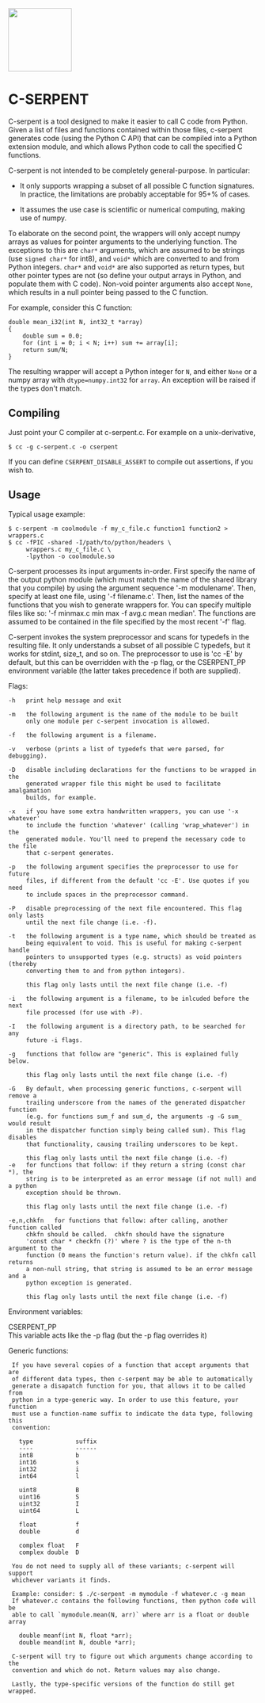 <img src='https://github.com/hsnyder/c-serpent/blob/master/logo.png' height=128 width=128 />

C-SERPENT
=========

C-serpent is a tool designed to make it easier to call C code from Python.
Given a list of files and functions contained within those files, c-serpent
generates code (using the Python C API) that can be compiled into a Python
extension module, and which allows Python code to call the specified C 
functions.

C-serpent is not intended to be completely general-purpose. In particular:

 - It only supports wrapping a subset of all possible C function signatures. 
   In practice, the limitations are probably acceptable for 95+% of cases.

 - It assumes the use case is scientific or numerical computing, making use
   of numpy.

To elaborate on the second point, the wrappers will only accept numpy arrays
as values for pointer arguments to the underlying function. The exceptions 
to this are `char*` arguments, which are assumed to be strings 
(use `signed char*` for int8), and `void*` which are converted to and from
Python integers. `char*` and `void*` are also supported as return types, but
other pointer types are not (so define your output arrays in Python, and 
populate them with C code). Non-void pointer arguments also accept `None`, 
which results in a null pointer being passed to the C function.

For example, consider this C function:

    double mean_i32(int N, int32_t *array) 
    {
        double sum = 0.0;
        for (int i = 0; i < N; i++) sum += array[i];
        return sum/N;
    }

The resulting wrapper will accept a Python integer for `N`, and either `None` 
or a numpy array with `dtype=numpy.int32` for `array`. An exception will
be raised if the types don't match. 

Compiling
---------

Just point your C compiler at c-serpent.c. For example on a unix-derivative, 

    $ cc -g c-serpent.c -o cserpent 

If you can define `CSERPENT_DISABLE_ASSERT` to compile out assertions, if
you wish to.
        

Usage
-----

Typical usage example: 

    $ c-serpent -m coolmodule -f my_c_file.c function1 function2 > wrappers.c   
    $ cc -fPIC -shared -I/path/to/python/headers \
         wrappers.c my_c_file.c \
         -lpython -o coolmodule.so

C-serpent processes its input arguments in-order. First specify the name of the
output python module (which must match the name of the shared library that
you compile) by using the argument sequence '-m modulename'. Then, specify
at least one file, using '-f filename.c'. Then, list the names of the 
functions that you wish to generate wrappers for. You can specify multiple
files like so: '-f minmax.c min max -f avg.c mean median'. The functions are
assumed to be contained in the file specified by the most recent '-f' flag.

C-serpent invokes the system preprocessor and scans for typedefs in the 
resulting file. It only understands a subset of all possible C typedefs, but
it works for stdint, size_t, and so on. The preprocessor to use is 'cc -E' 
by default, but this can be overridden with the -p flag, or the CSERPENT_PP
environment variable (the latter takes precedence if both are supplied).

Flags:   
                                                                               
    -h   print help message and exit    
      
    -m   the following argument is the name of the module to be built   
         only one module per c-serpent invocation is allowed.  
                                                                                   
    -f   the following argument is a filename.  
                                                                                   
    -v   verbose (prints a list of typedefs that were parsed, for debugging).  
                                                                                   
    -D   disable including declarations for the functions to be wrapped in the   
         generated wrapper file this might be used to facilitate amalgamation   
         builds, for example.  
                                                                                                                                                               
    -x   if you have some extra handwritten wrappers, you can use '-x whatever'    
         to include the function 'whatever' (calling 'wrap_whatever') in the       
         generated module. You'll need to prepend the necessary code to the file   
         that c-serpent generates.  
                                                                                   
    -p   the following argument specifies the preprocessor to use for future   
         files, if different from the default 'cc -E'. Use quotes if you need  
         to include spaces in the preprocessor command.  
                                                                                   
    -P   disable preprocessing of the next file encountered. This flag only lasts   
         until the next file change (i.e. -f).  
                                                                                   
    -t   the following argument is a type name, which should be treated as 
         being equivalent to void. This is useful for making c-serpent handle
         pointers to unsupported types (e.g. structs) as void pointers (thereby
         converting them to and from python integers). 

         this flag only lasts until the next file change (i.e. -f)   
                                                                                   
    -i   the following argument is a filename, to be inlcuded before the next    
         file processed (for use with -P).  

    -I   the following argument is a directory path, to be searched for any    
         future -i flags.  
                                                                                   
    -g   functions that follow are "generic". This is explained fully below.      
                                                                                   
         this flag only lasts until the next file change (i.e. -f)   
                                                                                    
    -G   By default, when processing generic functions, c-serpent will remove a  
         trailing underscore from the names of the generated dispatcher function 
         (e.g. for functions sum_f and sum_d, the arguments -g -G sum_ would result
         in the dispatcher function simply being called sum). This flag disables 
         that functionality, causing trailing underscores to be kept.            
                                                                                   
         this flag only lasts until the next file change (i.e. -f)                                                                                
    -e   for functions that follow: if they return a string (const char *), the    
         string is to be interpreted as an error message (if not null) and a python  
         exception should be thrown.  
                                                                                   
         this flag only lasts until the next file change (i.e. -f)   
                                                                                   
    -e,n,chkfn   for functions that follow: after calling, another function called  
         chkfn should be called.  chkfn should have the signature    
         'const char * checkfn (?)' where ? is the type of the n-th argument to the  
         function (0 means the function's return value). if the chkfn call returns  
         a non-null string, that string is assumed to be an error message and a    
         python exception is generated.   
                                                                                   
         this flag only lasts until the next file change (i.e. -f)   
                                                                               
Environment variables:   
                                                                               
CSERPENT_PP    
     This variable acts like the -p flag (but the -p flag overrides it)   
                                                                               
Generic functions:   
                                                                               
     If you have several copies of a function that accept arguments that are   
     of different data types, then c-serpent may be able to automatically      
     generate a disapatch function for you, that allows it to be called from   
     python in a type-generic way. In order to use this feature, your function 
     must use a function-name suffix to indicate the data type, following this 
     convention: 
                                                                               
       type            suffix 
       ----            ------ 
       int8            b 
       int16           s 
       int32           i 
       int64           l 
        
       uint8           B 
       uint16          S 
       uint32          I 
       uint64          L 
        
       float           f 
       double          d 
        
       complex float   F 
       complex double  D 
                                                                               
     You do not need to supply all of these variants; c-serpent will support   
     whichever variants it finds. 
                                                                               
     Example: consider: $ ./c-serpent -m mymodule -f whatever.c -g mean        
     If whatever.c contains the following functions, then python code will be  
     able to call `mymodule.mean(N, arr)` where arr is a float or double array 
                                                                               
       double meanf(int N, float *arr);                                        
       double meand(int N, double *arr);                                       
                                                                               
     C-serpent will try to figure out which arguments change according to the  
     convention and which do not. Return values may also change.               
                                                                               
     Lastly, the type-specific versions of the function do still get wrapped.
